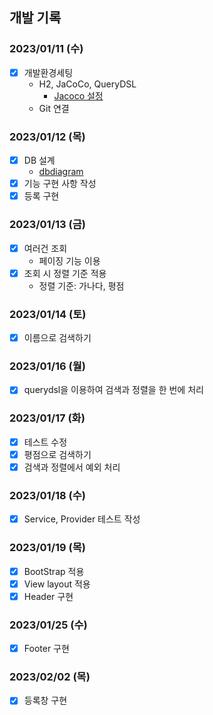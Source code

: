 ## 개발 기록

### 2023/01/11 (수)
- [x] 개발환경세팅
  - H2, JaCoCo, QueryDSL
    - [Jacoco 설정](https://hudi.blog/dallog-jacoco/)
  - Git 연결

### 2023/01/12 (목)
- [x] DB 설계
  - [dbdiagram](https://dbdiagram.io/d/63bfb7cc6afaa541e5d1f85b)
- [x] 기능 구현 사항 작성
- [x] 등록 구현

### 2023/01/13 (금)
- [x] 여러건 조회
  - 페이징 기능 이용
- [x] 조회 시 정렬 기준 적용
  - 정렬 기준: 가나다, 평점

### 2023/01/14 (토)
- [x] 이름으로 검색하기

### 2023/01/16 (월)
- [x] querydsl을 이용하여 검색과 정렬을 한 번에 처리

### 2023/01/17 (화)
- [x] 테스트 수정
- [x] 평점으로 검색하기
- [x] 검색과 정렬에서 예외 처리

### 2023/01/18 (수)
- [x] Service, Provider 테스트 작성

### 2023/01/19 (목)
- [x] BootStrap 적용
- [x] View layout 적용
- [x] Header 구현

### 2023/01/25 (수)
- [x] Footer 구현

### 2023/02/02 (목)
- [x] 등록창 구현